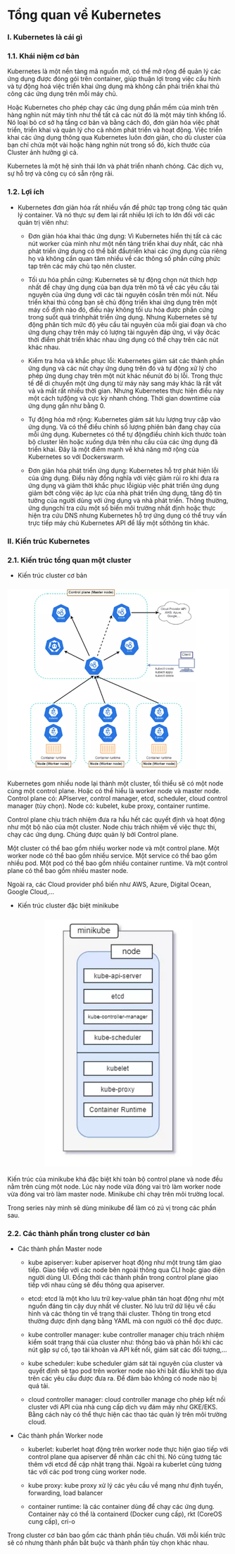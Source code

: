 # Tổng quan về Kubernetes

### I. Kubernetes là cái gì

### 1.1. Khái niệm cơ bản

Kubernetes là một nền tảng mã nguồn mở, có thể mở rộng để quản lý các ứng dụng được đóng gói trên container, giúp thuận lợi trong việc cấu hình và tự động hoá việc triển khai ứng dụng mà không cần phải triển khai thủ công các ứng dụng trên mỗi máy chủ.

Hoặc Kubernetes cho phép chạy các ứng dụng phần mềm của mình trên hàng nghìn nút máy tính như thể tất cả các nút đó là một máy tính khổng lồ. Nó loại bỏ cơ sở hạ tầng cơ bản và bằng cách đó, đơn giản hóa việc phát triển, triển khai và quản lý cho cả nhóm phát triển và hoạt động. Việc triển khai các ứng dụng thông qua Kubernetes luôn đơn giản, cho dù cluster của bạn chỉ chứa một vài hoặc hàng nghìn nút trong số đó, kích thước của Cluster ảnh hưởng gì cả.

Kubernetes là một hệ sinh thái lớn và phát triển nhanh chóng. Các dịch vụ, sự hỗ trợ và công cụ có sẵn rộng rãi.

### 1.2. Lợi ích

- Kubernetes đơn giản hóa rất nhiều vấn đề phức tạp trong công tác quản lý container. Và nó thực sự đem lại rất nhiều lợi ích to lớn đối với các quản trị viên như:

    - Đơn giản hóa khai thác ứng dụng: Vì Kubernetes hiển thị tất cả các nút worker của mình như một nền tảng triển khai duy nhất, các nhà phát triển ứng dụng có thể bắt đầutriển khai các ứng dụng của riêng họ và không cần quan tâm nhiều về các thông số phần cứng phức tạp trên các máy chủ tạo nên cluster.

    - Tối ưu hóa phần cứng: Kubernetes sẽ tự động chọn nút thích hợp nhất để chạy ứng dụng của bạn dựa trên mô tả về các yêu cầu tài nguyên của ứng dụng với các tài nguyên cósẵn trên mỗi nút. Nếu triển khai thủ công bạn sẽ chủ động triển khai ứng dụng trên một máy cố định nào đó, điều này không tối ưu hóa được phần cứng trong suốt quá trìnhphát triển ứng dụng. Nhưng Kubernetes sẽ tự động phân tích mức độ yêu cầu tài nguyên của mỗi giai đoạn và cho ứng dụng chạy trên máy có lượng tài nguyên đáp ứng, vì vậy ởcác thời điểm phát triển khác nhau ứng dụng có thể chạy trên các nút khác nhau.

    - Kiểm tra hóa và khắc phục lỗi: Kubernetes giám sát các thành phần ứng dụng và các nút chạy ứng dụng trên đó và tự động xử lý cho phép ứng dụng chạy trên một nút khác nếunút đó bị lỗi. Trong thực tế để di chuyển một ứng dụng từ máy này sang máy khác là rất vất vả và mất rất nhiều thời gian. Nhưng Kubernetes thực hiện điều này một cách tựđộng và cực kỳ nhanh chóng. Thời gian downtime của ứng dụng gần như bằng 0.
    
    - Tự động hóa mở rộng: Kubernetes giám sát lưu lượng truy cập vào ứng dụng. Và có thể điều chỉnh số lượng phiên bản đang chạy của mỗi ứng dụng. Kubernetes có thể tự độngđiều chỉnh kích thước toàn bộ cluster lên hoặc xuống dựa trên nhu cầu của các ứng dụng đã triển khai. Đây là một điểm mạnh về khả năng mở rộng của Kubernetes so với Dockerswarm.
    
    - Đơn giản hóa phát triển ứng dụng: Kubernetes hỗ trợ phát hiện lỗi của ứng dụng. Điều này đồng nghĩa với việc giảm rủi ro khi đưa ra ứng dụng và giảm thời khắc phục lỗigiúp việc phát triển ứng dụng giảm bớt công việc áp lực của nhà phát triển ứng dụng, tăng độ tin tưởng của người dùng với ứng dụng và nhà phát triển. Thông thường, ứng dụngchỉ tra cứu một số biến môi trường nhất định hoặc thực hiện tra cứu DNS nhưng Kubernetes hỗ trợ ứng dụng có thể truy vấn trực tiếp máy chủ Kubernetes API để lấy một sốthông tin khác.

### II. Kiến trúc Kubernetes

### 2.1. Kiến trúc tổng quan một cluster

- Kiến trúc cluster cơ bản

<h3 align="center"><img src="../Images/1.png"></h3>

Kubernetes gom nhiều node lại thành một cluster, tối thiểu sẽ có một node cùng một control plane. Hoặc có thể hiểu là worker node và master node.
Control plane có: APIserver, control manager, etcd, scheduler, cloud control manager (tùy chọn).
Node có: kubelet, kube proxy, container runtime.

Control plane chịu trách nhiệm đưa ra hầu hết các quyết định và hoạt động như một bộ não của một cluster. Node chịu trách nhiệm về việc thực thi, chạy các ứng dụng. Chúng được quản lý bởi Control plane.

Một cluster có thể bao gồm nhiều worker node và một control plane. Một worker node có thể bao gồm nhiều service. Một service có thể bao gồm nhiều pod. Một pod có thể bao gồm nhiều container runtime. Và một control plane có thể bao gồm nhiều master node.

Ngoài ra, các Cloud provider phổ biến như AWS, Azure, Digital Ocean, Google Cloud,...

- Kiến trúc cluster đặc biệt minikube

<h3 align="center"><img src="../Images/2.png"></h3>

Kiến trúc của minikube khá đặc biệt khi toàn bộ control plane và node đều nằm trên cùng một node. Lúc này node vừa đóng vai trò làm worker node vừa đóng vai trò làm master node. Minikube chỉ chạy trên môi trường local.

Trong series này mình sẽ dùng minikube để làm có zú vị trong các phần sau.

### 2.2. Các thành phần trong cluster cơ bản

- Các thành phần Master node

    - kube apiserver: kuber apiserver hoạt động như một trung tâm giao tiếp. Giao tiếp với các node bên ngoài thông qua CLI hoặc giao diện người dùng UI. Đồng thời các thành phần trong control plane giao tiếp với nhau cũng sẽ đều thông qua apiserver.

    - etcd: etcd là một kho lưu trữ key-value phân tán hoạt động như một nguồn đáng tin cậy duy nhất về cluster. Nó lưu trữ dữ liệu về cấu hình và các thông tin về trạng thái cluster. Thông tin trong etcd thường được định dạng bằng YAML mà con người có thể đọc được.
    
    - kube controller manager: kube controller manager chịu trách nhiệm kiểm soát trạng thái của cluster như: thông báo và phản hồi khi các nút gặp sự cố, tạo tài khoản và API kết nối, giám sát các đối tượng,...
    
    - kube scheduler: kube scheduler giám sát tài nguyên của cluster và quyết định sẽ tạo pod trên worker node nào khi bắt đầu khởi tạo dựa trên các yêu cầu được đưa ra. Để đảm bảo không có node nào bị quá tải.
    
    - cloud controller manager: cloud controller manage cho phép kết nối cluster với API của nhà cung cấp dịch vụ đám mây như GKE/EKS. Bằng cách này có thể thực hiện các thao tác quản lý trên môi trường cloud.

- Các thành phần Worker node

    - kuberlet: kuberlet hoạt động trên worker node thực hiện giao tiếp với control plane qua apiserver để nhận các chỉ thị. Nó cũng tương tác thêm với etcd để cập nhật trạng thái. Ngoài ra kuberlet cũng tương tác với các pod trong cùng worker node.
    
    - kube proxy: kube proxy xử lý các yêu cầu về mạng như định tuyến, forwarding, load balancer
    
    - container runtime: là các container dùng để chạy các ứng dụng. Container này có thể là containerd (Docker cung cấp), rkt (CoreOS cung cấp), cri-o

Trong cluster cơ bản bao gồm các thành phần tiêu chuẩn. Với mỗi kiến trức sẽ có nhưng thành phần bắt buộc và thành phần tùy chọn khác nhau.